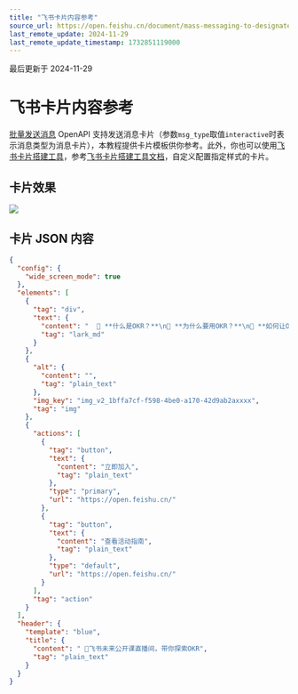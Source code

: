 ```yaml
---
title: "飞书卡片内容参考"
source_url: https://open.feishu.cn/document/mass-messaging-to-designated-departments/message-card-content-reference
last_remote_update: 2024-11-29
last_remote_update_timestamp: 1732851119000
---
```

最后更新于 2024-11-29

# 飞书卡片内容参考

[批量发送消息](https://open.feishu.cn/document/ukTMukTMukTM/ucDO1EjL3gTNx4yN4UTM) OpenAPI 支持发送消息卡片（参数`msg_type`取值`interactive`时表示消息类型为消息卡片），本教程提供卡片模板供你参考。此外，你也可以使用[飞书卡片搭建工具](https://open.feishu.cn/cardkit?from=open_docs_tool_overview)，参考[飞书卡片搭建工具文档](https://open.feishu.cn/document/uAjLw4CM/ukzMukzMukzM/feishu-cards/feishu-card-cardkit/feishu-cardkit-overview)，自定义配置指定样式的卡片。

## 卡片效果

![](https://sf3-cn.feishucdn.com/obj/open-platform-opendoc/a09c18f252b559cb86b49a228ced4e46_Hd6fntaTpW.png?height=1200&lazyload=true&maxWidth=700&width=1640)

## 卡片 JSON 内容

```json
{
  "config": {
    "wide_screen_mode": true
  },
  "elements": [
    {
      "tag": "div",
      "text": {
        "content": "  📍 **什么是OKR？**\n📍 **为什么要用OKR？**\n📍 **如何让OKR为我所用？**\n\n加入**飞书直播间**，一起探索**OKR**如何**激发员工**，**驱动未来组织**！🚀 \n\n📬 填写问卷，分享OKR对个人的意义\n😍 想知道OKR如何促进团队协作？马上[入群围观](https://open.feishu.cn/)\n📝 用[OKR笔记模板](https://open.feishu.cn/)（桌面端打开），记录你的心得体会\n🙌 更有惊喜特邀嘉宾 8月1日起带你解读",
        "tag": "lark_md"
      }
    },
    {
      "alt": {
        "content": "",
        "tag": "plain_text"
      },
      "img_key": "img_v2_1bffa7cf-f598-4be0-a170-42d9ab2axxxx",
      "tag": "img"
    },
    {
      "actions": [
        {
          "tag": "button",
          "text": {
            "content": "立即加入",
            "tag": "plain_text"
          },
          "type": "primary",
          "url": "https://open.feishu.cn/"
        },
        {
          "tag": "button",
          "text": {
            "content": "查看活动指南",
            "tag": "plain_text"
          },
          "type": "default",
          "url": "https://open.feishu.cn/"
        }
      ],
      "tag": "action"
    }
  ],
  "header": {
    "template": "blue",
    "title": {
      "content": " 🧿飞书未来公开课直播间，带你探索OKR",
      "tag": "plain_text"
    }
  }
}
```
